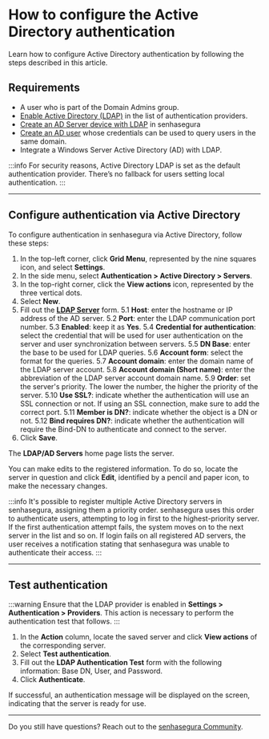 # How to configure the Active Directory authentication

Learn how to configure Active Directory authentication by following the steps described in this article.

## Requirements

* A user who is part of the Domain Admins group.
*  [Enable Active Directory (LDAP)](/v3-32/docs/user-management-enable-authentication-providers) in the list of authentication providers.
* [Create an AD Server device with LDAP](/v3-32/docs/pam-devices-management) in senhasegura
* [Create an AD user](/v3-32/docs/pam-credentials) whose credentials can be used to query users in the same domain.
* Integrate a Windows Server Active Directory (AD) with LDAP.

 :::info
For security reasons, Active Directory LDAP is set as the default authentication provider. There’s no fallback for users setting local authentication.
:::

---
## Configure authentication via Active Directory
To configure authentication in senhasegura via Active Directory, follow these steps:

1. In the top-left corner, click **Grid Menu**, represented by the nine squares icon, and select **Settings**.
2. In the side menu, select **Authentication > Active Directory > Servers**.
3. In the top-right corner, click the **View actions** icon, represented by the three vertical dots.
4. Select **New**.
5. Fill out the **[LDAP Server](/v3-32/docs/authentication-ad-server-ldap)** form. 
     5.1 **Host**: enter the hostname or IP address of the AD server.
     5.2 **Port**: enter the LDAP communication port number.
     5.3 **Enabled**: keep it as **Yes**.
     5.4 **Credential for authentication**: select the credential that will be used for user authentication on the server and user synchronization between servers. 
    5.5 **DN Base**: enter the base to be used for LDAP queries.
     5.6 **Account form**: select the format for the queries.
     5.7 **Account domain**: enter the domain name of the LDAP server account.
     5.8 **Account domain (Short name)**: enter the abbreviation of the LDAP server account domain name.
     5.9 **Order**: set the server's priority. The lower the number, the higher the priority of the server.
     5.10 **Use SSL?**: indicate whether the authentication will use an SSL connection or not. If using an SSL connection, make sure to add the correct port.
     5.11 **Member is DN?**: indicate whether the object is a DN or not.
     5.12 **Bind requires DN?**: indicate whether the authentication will require the Bind-DN to authenticate and connect to the server.
6. Click **Save**.

The **LDAP/AD Servers** home page lists the server.

You can make edits to the registered information. To do so, locate the server in question and click **Edit**, identified by a pencil and paper icon, to make the necessary changes.

 :::info
It's possible to register multiple Active Directory servers in senhasegura, assigning them a priority order. senhasegura uses this order to authenticate users, attempting to log in first to the highest-priority server. If the first authentication attempt fails, the system moves on to the next server in the list and so on. If login fails on all registered AD servers, the user receives a notification stating that senhasegura was unable to authenticate their access.
:::
***
## Test authentication
 :::warning
Ensure that the LDAP provider is enabled in **Settings > Authentication > Providers**. This action is necessary to perform the authentication test that follows.
:::
1. In the **Action** column, locate the saved server and click **View actions** of the corresponding server.
2. Select **Test authentication**.
3. Fill out the **LDAP Authentication Test** form with the following information: Base DN, User, and Password.
4. Click **Authenticate**.

If successful, an authentication message will be displayed on the screen, indicating that the server is ready for use.
***
Do you still have questions? Reach out to the [senhasegura Community](https://community.senhasegura.io/).
